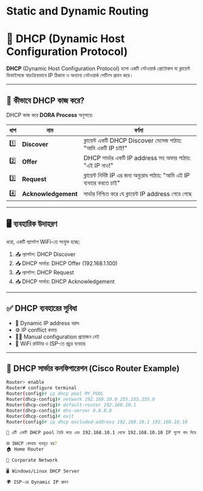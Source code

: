 # Static and Dynamic Routing 


# 📡 DHCP (Dynamic Host Configuration Protocol)

**DHCP** (Dynamic Host Configuration Protocol) হলো একটি নেটওয়ার্ক প্রোটোকল যা ক্লায়েন্ট ডিভাইসকে স্বয়ংক্রিয়ভাবে IP ঠিকানা ও অন্যান্য নেটওয়ার্ক সেটিংস প্রদান করে।

---

## 🧠 কীভাবে DHCP কাজ করে?

DHCP কাজ করে **DORA Process** অনুসারে:

| ধাপ | নাম               | বর্ণনা                                                                 |
|-----|------------------|------------------------------------------------------------------------|
| 1️⃣ | **Discover**      | ক্লায়েন্ট একটি DHCP Discover মেসেজ পাঠায়: "আমি একটি IP চাই!"          |
| 2️⃣ | **Offer**         | DHCP সার্ভার একটি IP address সহ অফার পাঠায়: "এই IP নাও!"               |
| 3️⃣ | **Request**       | ক্লায়েন্ট নির্দিষ্ট IP এর জন্য অনুরোধ পাঠায়: "আমি এই IP ব্যবহার করতে চাই" |
| 4️⃣ | **Acknowledgement** | সার্ভার নিশ্চিত করে যে ক্লায়েন্ট IP address পেয়ে গেছে                    |

---

## 🖥️ ব্যবহারিক উদাহরণ

ধরো, একটি ল্যাপটপ WiFi-তে সংযুক্ত হচ্ছে:

1. 📤 ল্যাপটপ: DHCP Discover
2. 📥 DHCP সার্ভার: DHCP Offer (192.168.1.100)
3. 📤 ল্যাপটপ: DHCP Request
4. 📥 DHCP সার্ভার: DHCP Acknowledgement

---

## ✅ DHCP ব্যবহারের সুবিধা

- 🔄 Dynamic IP address বরাদ্দ
- ⚙️ IP conflict কমায়
- 🧑‍💻 Manual configuration প্রয়োজন নেই
- 📶 WiFi রাউটার ও ISP-তে প্রচুর ব্যবহার

---

## 🔧 DHCP সার্ভার কনফিগারেশন (Cisco Router Example)

```bash
Router> enable
Router# configure terminal
Router(config)# ip dhcp pool MY_POOL
Router(dhcp-config)# network 192.168.10.0 255.255.255.0
Router(dhcp-config)# default-router 192.168.10.1
Router(dhcp-config)# dns-server 8.8.8.8
Router(dhcp-config)# exit
Router(config)# ip dhcp excluded-address 192.168.10.1 192.168.10.10

🎯 এটি একটি DHCP pool তৈরি করে এবং 192.168.10.1 থেকে 192.168.10.10 IP গুলো বাদ দিয়ে বাকিগুলো ক্লায়েন্টদের মাঝে বিতরণ করবে।

🌐 DHCP কোথায় ব্যবহৃত হয়?
🏠 Home Router

🏢 Corporate Network

🖥️ Windows/Linux DHCP Server

🌍 ISP-এর Dynamic IP প্রদান

